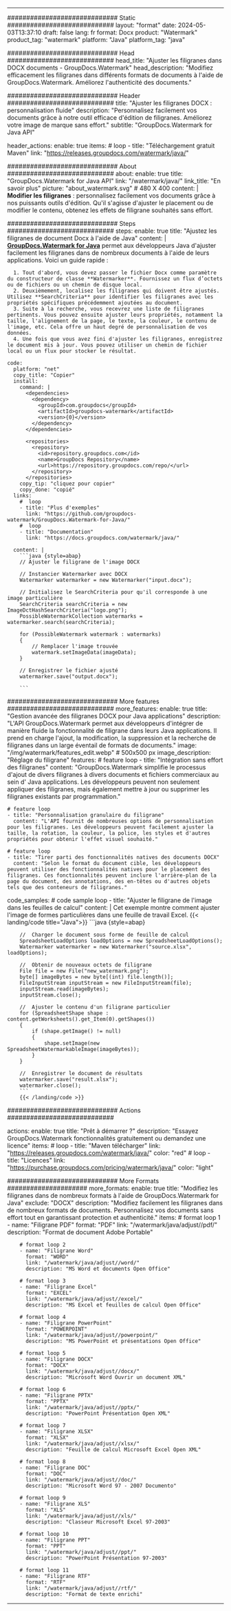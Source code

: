 
---
############################# Static ############################
layout: "format"
date:  2024-05-03T13:37:10
draft: false
lang: fr
format: Docx
product: "Watermark"
product_tag: "watermark"
platform: "Java"
platform_tag: "java"

############################# Head ############################
head_title: "Ajuster les filigranes dans DOCX documents - GroupDocs.Watermark"
head_description: "Modifiez efficacement les filigranes dans différents formats de documents à l'aide de GroupDocs.Watermark. Améliorez l'authenticité des documents."

############################# Header ############################
title: "Ajuster les filigranes DOCX : personnalisation fluide" 
description: "Personnalisez facilement vos documents grâce à notre outil efficace d'édition de filigranes. Améliorez votre image de marque sans effort."
subtitle: "GroupDocs.Watermark for Java API" 

header_actions:
  enable: true
  items:
    #  loop
    - title: "Téléchargement gratuit Maven"
      link: "https://releases.groupdocs.com/watermark/java/"
      
############################# About ############################
about:
    enable: true
    title: "GroupDocs.Watermark for Java API"
    link: "/watermark/java/"
    link_title: "En savoir plus"
    picture: "about_watermark.svg" # 480 X 400
    content: |
       **Modifier les filigranes** : personnalisez facilement vos documents grâce à nos puissants outils d'édition. Qu'il s'agisse d'ajuster le placement ou de modifier le contenu, obtenez les effets de filigrane souhaités sans effort.

############################# Steps ############################
steps:
    enable: true
    title: "Ajustez les filigranes de document Docx à l'aide de Java"
    content: |
      **[GroupDocs.Watermark for Java](https://products.groupdocs.com/watermark/java/)** permet aux développeurs Java d'ajuster facilement les filigranes dans de nombreux documents à l'aide de leurs applications. Voici un guide rapide :
      
      1. Tout d'abord, vous devez passer le fichier Docx comme paramètre du constructeur de classe **Watermarker**. Fournissez un flux d’octets ou de fichiers ou un chemin de disque local.
      2. Deuxièmement, localisez les filigranes qui doivent être ajustés. Utilisez **SearchCriteria** pour identifier les filigranes avec les propriétés spécifiques précédemment ajoutées au document.
      3. Suite à la recherche, vous recevrez une liste de filigranes pertinents. Vous pouvez ensuite ajuster leurs propriétés, notamment la taille, l'alignement de la page, le texte, la couleur, le contenu de l'image, etc. Cela offre un haut degré de personnalisation de vos données.
      4. Une fois que vous avez fini d'ajuster les filigranes, enregistrez le document mis à jour. Vous pouvez utiliser un chemin de fichier local ou un flux pour stocker le résultat.
   
    code:
      platform: "net"
      copy_title: "Copier"
      install:
        command: |
          <dependencies>
            <dependency>
              <groupId>com.groupdocs</groupId>
              <artifactId>groupdocs-watermark</artifactId>
              <version>{0}</version>
            </dependency>
          </dependencies>

          <repositories>
            <repository>
              <id>repository.groupdocs.com</id>
              <name>GroupDocs Repository</name>
              <url>https://repository.groupdocs.com/repo/</url>
            </repository>
          </repositories>
        copy_tip: "cliquez pour copier"
        copy_done: "copié"
      links:
        #  loop
        - title: "Plus d'exemples"
          link: "https://github.com/groupdocs-watermark/GroupDocs.Watermark-for-Java/"
        #  loop
        - title: "Documentation"
          link: "https://docs.groupdocs.com/watermark/java/"
          
      content: |
        ```java {style=abap}
        // Ajuster le filigrane de l'image DOCX

        // Instancier Watermarker avec DOCX
        Watermarker watermarker = new Watermarker("input.docx");
        
        // Initialisez le SearchCriteria pour qu'il corresponde à une image particulière
        SearchCriteria searchCriteria = new ImageDctHashSearchCriteria("logo.png");
        PossibleWatermarkCollection watermarks = watermarker.search(searchCriteria);

        for (PossibleWatermark watermark : watermarks)
        {
            // Remplacer l'image trouvée
            watermark.setImageData(imageData);
        }

        // Enregistrer le fichier ajusté
        watermarker.save("output.docx");
        
        ```
        
############################# More features ############################
more_features:
  enable: true
  title: "Gestion avancée des filigranes DOCX pour Java applications"
  description: "L'API GroupDocs.Watermark permet aux développeurs d'intégrer de manière fluide la fonctionnalité de filigrane dans leurs Java applications. Il prend en charge l'ajout, la modification, la suppression et la recherche de filigranes dans un large éventail de formats de documents."
  image: "/img/watermark/features_edit.webp" # 500x500 px
  image_description: "Réglage du filigrane"
  features:
    # feature loop
    - title: "Intégration sans effort des filigranes"
      content: "GroupDocs.Watermark simplifie le processus d'ajout de divers filigranes à divers documents et fichiers commerciaux au sein d' Java applications. Les développeurs peuvent non seulement appliquer des filigranes, mais également mettre à jour ou supprimer les filigranes existants par programmation."

    # feature loop
    - title: "Personnalisation granulaire du filigrane"
      content: "L'API fournit de nombreuses options de personnalisation pour les filigranes. Les développeurs peuvent facilement ajuster la taille, la rotation, la couleur, la police, les styles et d'autres propriétés pour obtenir l'effet visuel souhaité."

    # feature loop
    - title: "Tirer parti des fonctionnalités natives des documents DOCX"
      content: "Selon le format du document cible, les développeurs peuvent utiliser des fonctionnalités natives pour le placement des filigranes. Ces fonctionnalités peuvent inclure l'arrière-plan de la page du document, des annotations, des en-têtes ou d'autres objets tels que des conteneurs de filigranes."
      
  code_samples:
    # code sample loop
    - title: "Ajuster le filigrane de l'image dans les feuilles de calcul"
      content: |
        Cet exemple montre comment ajuster l'image de formes particulières dans une feuille de travail Excel.
        {{< landing/code title="Java">}}
        ```java {style=abap}
        
        //  Charger le document sous forme de feuille de calcul
        SpreadsheetLoadOptions loadOptions = new SpreadsheetLoadOptions();
        Watermarker watermarker = new Watermarker("source.xlsx", loadOptions);

        //  Obtenir de nouveaux octets de filigrane
        File file = new File("new_watermark.png");
        byte[] imageBytes = new byte[(int) file.length()];
        FileInputStream inputStream = new FileInputStream(file);
        inputStream.read(imageBytes);
        inputStream.close();

        //  Ajuster le contenu d'un filigrane particulier
        for (SpreadsheetShape shape : content.getWorksheets().get_Item(0).getShapes())
        {
            if (shape.getImage() != null)
            {
                shape.setImage(new SpreadsheetWatermarkableImage(imageBytes));
            }
        }

        //  Enregistrer le document de résultats
        watermarker.save("result.xlsx");
        watermarker.close();
        ```
        {{< /landing/code >}}


############################# Actions ############################

actions:
  enable: true
  title: "Prêt à démarrer ?"
  description: "Essayez GroupDocs.Watermark fonctionnalités gratuitement ou demandez une licence"
  items:
    #  loop
    - title: "Maven télécharger"
      link: "https://releases.groupdocs.com/watermark/java/"
      color: "red"
        #  loop
    - title: "Licences"
      link: "https://purchase.groupdocs.com/pricing/watermark/java/"
      color: "light"


############################# More Formats #####################
more_formats:
    enable: true
    title: "Modifiez les filigranes dans de nombreux formats à l'aide de GroupDocs.Watermark for Java"
    exclude: "DOCX"
    description: "Modifiez facilement les filigranes dans de nombreux formats de documents. Personnalisez vos documents sans effort tout en garantissant protection et authenticité."
    items: 
        # format loop 1
        - name: "Filigrane PDF"
          format: "PDF"
          link: "/watermark/java/adjust//pdf/"
          description: "Format de document Adobe Portable"

        # format loop 2
        - name: "Filigrane Word"
          format: "WORD"
          link: "/watermark/java/adjust//word/"
          description: "MS Word et documents Open Office"
          
        # format loop 3
        - name: "Filigrane Excel"
          format: "EXCEL"
          link: "/watermark/java/adjust//excel/"
          description: "MS Excel et feuilles de calcul Open Office"

        # format loop 4
        - name: "Filigrane PowerPoint"
          format: "POWERPOINT"
          link: "/watermark/java/adjust//powerpoint/"
          description: "MS PowerPoint et présentations Open Office"

        # format loop 5
        - name: "Filigrane DOCX"
          format: "DOCX"
          link: "/watermark/java/adjust//docx/"
          description: "Microsoft Word Ouvrir un document XML"
          
        # format loop 6
        - name: "Filigrane PPTX"
          format: "PPTX"
          link: "/watermark/java/adjust//pptx/"
          description: "PowerPoint Présentation Open XML"
          
        # format loop 7
        - name: "Filigrane XLSX"
          format: "XLSX"
          link: "/watermark/java/adjust//xlsx/"
          description: "Feuille de calcul Microsoft Excel Open XML"

        # format loop 8
        - name: "Filigrane DOC"
          format: "DOC"
          link: "/watermark/java/adjust//doc/"
          description: "Microsoft Word 97 - 2007 Documento"

        # format loop 9
        - name: "Filigrane XLS"
          format: "XLS"
          link: "/watermark/java/adjust//xls/"
          description: "Classeur Microsoft Excel 97-2003"

        # format loop 10
        - name: "Filigrane PPT"
          format: "PPT"
          link: "/watermark/java/adjust//ppt/"
          description: "PowerPoint Présentation 97-2003"

        # format loop 11
        - name: "Filigrane RTF"
          format: "RTF"
          link: "/watermark/java/adjust//rtf/"
          description: "Format de texte enrichi"

---